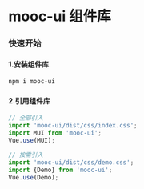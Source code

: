 # mooc-ui 组件库
### 快速开始
#### 1.安装组件库
```bash
npm i mooc-ui
```

#### 2.引用组件库
```javascript
// 全部引入
import 'mooc-ui/dist/css/index.css';
import MUI from 'mooc-ui';
Vue.use(MUI);

// 按需引入
import 'mooc-ui/dist/css/demo.css';
import {Demo} from 'mooc-ui';
Vue.use(Demo);
```